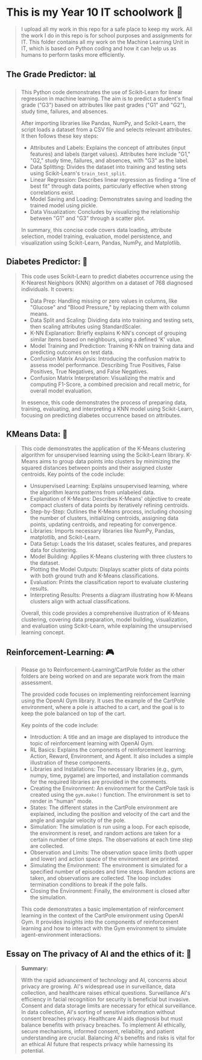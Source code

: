 # This is my Year 10 IT schoolwork 📖

> I upload all my work in this repo for a safe place to keep my work. All the work I do in this repo is for school purposes and assignments for IT. This folder contains all my work on the Machine Learning Unit in IT, which is based on Python coding and how it can help us as humans to perform tasks more efficiently.

## The Grade Predictor: 📊

> This Python code demonstrates the use of Scikit-Learn for linear regression in machine learning. The aim is to predict a student's final grade ("G3") based on attributes like past grades ("G1" and "G2"), study time, failures, and absences.
>
> After importing libraries like Pandas, NumPy, and Scikit-Learn, the script loads a dataset from a CSV file and selects relevant attributes. It then follows these key steps:
>
> - Attributes and Labels: Explains the concept of attributes (input features) and labels (target values). Attributes here include "G1," "G2," study time, failures, and absences, with "G3" as the label.
> - Data Splitting: Divides the dataset into training and testing sets using Scikit-Learn's `train_test_split`.
> - Linear Regression: Describes linear regression as finding a "line of best fit" through data points, particularly effective when strong correlations exist.
> - Model Saving and Loading: Demonstrates saving and loading the trained model using pickle.
> - Data Visualization: Concludes by visualizing the relationship between "G1" and "G3" through a scatter plot.
>
> In summary, this concise code covers data loading, attribute selection, model training, evaluation, model persistence, and visualization using Scikit-Learn, Pandas, NumPy, and Matplotlib.

## Diabetes Predictor: 💉

> This code uses Scikit-Learn to predict diabetes occurrence using the K-Nearest Neighbors (KNN) algorithm on a dataset of 768 diagnosed individuals. It covers:
>
> - Data Prep: Handling missing or zero values in columns, like "Glucose" and "Blood Pressure," by replacing them with column means.
> - Data Split and Scaling: Dividing data into training and testing sets, then scaling attributes using StandardScaler.
> - K-NN Explanation: Briefly explains K-NN's concept of grouping similar items based on neighbours, using a defined 'K' value.
> - Model Training and Prediction: Training K-NN on training data and predicting outcomes on test data.
> - Confusion Matrix Analysis: Introducing the confusion matrix to assess model performance. Describing True Positives, False Positives, True Negatives, and False Negatives.
> - Confusion Matrix Interpretation: Visualizing the matrix and computing F1-Score, a combined precision and recall metric, for overall model evaluation.
>
> In essence, this code demonstrates the process of preparing data, training, evaluating, and interpreting a KNN model using Scikit-Learn, focusing on predicting diabetes occurrence based on attributes.

## KMeans Data: 🧩

> This code demonstrates the application of the K-Means clustering algorithm for unsupervised learning using the Scikit-Learn library. K-Means aims to group data points into clusters by minimizing the squared distances between points and their assigned cluster centroids. Key points of the code include:
>
> - Unsupervised Learning: Explains unsupervised learning, where the algorithm learns patterns from unlabeled data.
> - Explanation of K-Means: Describes K-Means' objective to create compact clusters of data points by iteratively refining centroids.
> - Step-by-Step: Outlines the K-Means process, including choosing the number of clusters, initializing centroids, assigning data points, updating centroids, and repeating for convergence.
> - Libraries: Imports necessary libraries like NumPy, Pandas, matplotlib, and Scikit-Learn.
> - Data Setup: Loads the Iris dataset, scales features, and prepares data for clustering.
> - Model Building: Applies K-Means clustering with three clusters to the dataset.
> - Plotting the Model Outputs: Displays scatter plots of data points with both ground truth and K-Means classifications.
> - Evaluation: Prints the classification report to evaluate clustering results.
> - Interpreting Results: Presents a diagram illustrating how K-Means clusters align with actual classifications.
>
> Overall, this code provides a comprehensive illustration of K-Means clustering, covering data preparation, model building, visualization, and evaluation using Scikit-Learn, while explaining the unsupervised learning concept.

## Reinforcement-Learning: 🎮

> Please go to Reinforcement-Learning/CartPole folder as the other folders are being worked on and are separate work from the main assessment.
>
> The provided code focuses on implementing reinforcement learning using the OpenAI Gym library. It uses the example of the CartPole environment, where a pole is attached to a cart, and the goal is to keep the pole balanced on top of the cart.
>
> Key points of the code include:
>
> - Introduction: A title and an image are displayed to introduce the topic of reinforcement learning with OpenAI Gym.
> - RL Basics: Explains the components of reinforcement learning: Action, Reward, Environment, and Agent. It also includes a simple illustration of these components.
> - Libraries and Installations: The necessary libraries (e.g., gym, numpy, time, pygame) are imported, and installation commands for the required libraries are provided in the comments.
> - Creating the Environment: An environment for the CartPole task is created using the `gym.make()` function. The environment is set to render in "human" mode.
> - States: The different states in the CartPole environment are explained, including the position and velocity of the cart and the angle and angular velocity of the pole.
> - Simulation: The simulation is run using a loop. For each episode, the environment is reset, and random actions are taken for a certain number of time steps. The observations at each time step are collected.
> - Observation and Limits: The observation space limits (both upper and lower) and action space of the environment are printed.
> - Simulating the Environment: The environment is simulated for a specified number of episodes and time steps. Random actions are taken, and observations are collected. The loop includes termination conditions to break if the pole falls.
> - Closing the Environment: Finally, the environment is closed after the simulation.
>
> This code demonstrates a basic implementation of reinforcement learning in the context of the CartPole environment using OpenAI Gym. It provides insights into the components of reinforcement learning and how to interact with the Gym environment to simulate agent-environment interactions.

## Essay on The privacy of AI and the ethics of it: 🔐

>**Summary:**
>
> With the rapid advancement of technology and AI, concerns about privacy are growing. AI's widespread use in surveillance, data collection, and healthcare raises ethical questions. Surveillance AI's efficiency in facial recognition for security is beneficial but invasive. Consent and data storage limits are necessary for ethical surveillance. In data collection, AI's sorting of sensitive information without consent breaches privacy. Healthcare AI aids diagnosis but must balance benefits with privacy breaches. To implement AI ethically, secure mechanisms, informed consent, reliability, and patient understanding are crucial. Balancing AI's benefits and risks is vital for an ethical AI future that respects privacy while harnessing its potential.               